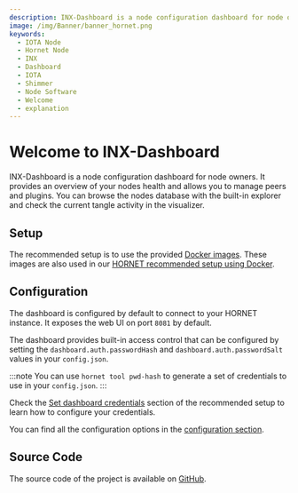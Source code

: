 ```yaml
---
description: INX-Dashboard is a node configuration dashboard for node owners.
image: /img/Banner/banner_hornet.png
keywords:
  - IOTA Node
  - Hornet Node
  - INX
  - Dashboard
  - IOTA
  - Shimmer
  - Node Software
  - Welcome
  - explanation
---
```


# Welcome to INX-Dashboard

INX-Dashboard is a node configuration dashboard for node owners.
It provides an overview of your nodes health and allows you to manage peers and plugins.
You can browse the nodes database with the built-in explorer and check the current tangle activity in the visualizer.

## Setup

The recommended setup is to use the provided [Docker images](https://hub.docker.com/r/iotaledger/inx-dashboard).
These images are also used in our [HORNET recommended setup using Docker](http://wiki.iota.org/hornet/develop/how_tos/using_docker).

## Configuration

The dashboard is configured by default to connect to your HORNET instance.
It exposes the web UI on port `8081` by default.

The dashboard provides built-in access control that can be configured by setting the `dashboard.auth.passwordHash` and `dashboard.auth.passwordSalt` values in your `config.json`.

:::note
You can use `hornet tool pwd-hash` to generate a set of credentials to use in your `config.json`.
:::

Check the [Set dashboard credentials](http://wiki.iota.org/hornet/develop/how_tos/using_docker#4-set-dashboard-credentials) section of the recommended setup to learn how to configure your credentials.

You can find all the configuration options in the [configuration section](configuration.md).

## Source Code

The source code of the project is available on [GitHub](https://github.com/iotaledger/inx-dashboard).
